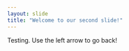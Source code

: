 ```yaml
---
layout: slide
title: "Welcome to our second slide!"
---
```

Testing.
Use the left arrow to go back!
